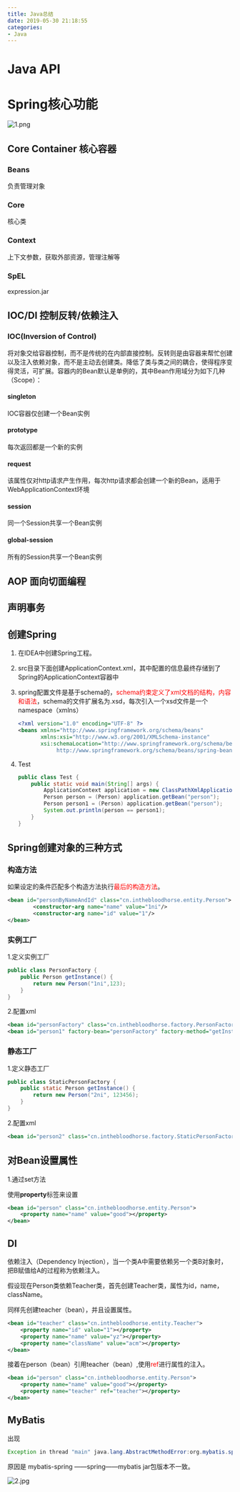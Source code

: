 ```yaml
---
title: Java总结
date: 2019-05-30 21:18:55
categories:
- Java
---
```

# Java API

# Spring核心功能

![1.png](1.png)

## Core Container 核心容器

### Beans

负责管理对象

### Core

核心类

### Context

上下文参数，获取外部资源，管理注解等

### SpEL

expression.jar

## IOC/DI 控制反转/依赖注入

### IOC(Inversion of Control)

将对象交给容器控制，而不是传统的在内部直接控制。反转则是由容器来帮忙创建以及注入依赖对象，而不是主动去创建类。降低了类与类之间的耦合，使得程序变得灵活，可扩展。容器内的Bean默认是单例的，其中Bean作用域分为如下几种（Scope）：

#### singleton

IOC容器仅创建一个Bean实例

#### prototype

每次返回都是一个新的实例

#### request

该属性仅对http请求产生作用，每次http请求都会创建一个新的Bean，适用于WebApplicationContext环境

#### session

同一个Session共享一个Bean实例

#### global-session

所有的Session共享一个Bean实例

## AOP 面向切面编程

## 声明事务

## 创建Spring

1. 在IDEA中创建Spring工程。

2. src目录下面创建ApplicationContext.xml，其中配置的信息最终存储到了Spring的ApplicationContext容器中

3. spring配置文件是基于schema的，<font color="red">schema约束定义了xml文档的结构，内容和语法</font>，schema的文件扩展名为.xsd，每次引入一个xsd文件是一个namespace（xmlns）

   ```xml
   <?xml version="1.0" encoding="UTF-8" ?>
   <beans xmlns="http://www.springframework.org/schema/beans"
          xmlns:xsi="http://www.w3.org/2001/XMLSchema-instance"
          xsi:schemaLocation="http://www.springframework.org/schema/beans
               http://www.springframework.org/schema/beans/spring-beans.xsd">
   ```

4. Test

   ```Java
   public class Test {
       public static void main(String[] args) {
           ApplicationContext application = new ClassPathXmlApplicationContext("ApplicationContext.xml");
           Person person = (Person) application.getBean("person");
           Person person1 = (Person) application.getBean("person");
           System.out.println(person == person1);
       }
   }
   ```

## Spring创建对象的三种方式

### 构造方法

如果设定的条件匹配多个构造方法执行<font color="red">最后的构造方法</font>。

```XML
<bean id="personByNameAndId" class="cn.inthebloodhorse.entity.Person">
        <constructor-arg name="name" value="1ni"/>
        <constructor-arg name="id" value="1"/>
</bean>
```

### 实例工厂

1.定义实例工厂

```Java
public class PersonFactory {
    public Person getInstance() {
        return new Person("1ni",123);
    }
}
```

2.配置xml

```xml
<bean id="personFactory" class="cn.inthebloodhorse.factory.PersonFactory"></bean>
<bean id="person1" factory-bean="personFactory" factory-method="getInstance"></bean>
```

### 静态工厂

1.定义静态工厂

```Java
public class StaticPersonFactory {
    public static Person getInstance() {
        return new Person("2ni", 123456);
    }
}
```

2.配置xml

```xml
<bean id="person2" class="cn.inthebloodhorse.factory.StaticPersonFactory" factory-method="getInstance"></bean>
```

## 对Bean设置属性

1.通过set方法

使用<b>property</b>标签来设置 

```xml
<bean id="person" class="cn.inthebloodhorse.entity.Person">
    <property name="name" value="good"></property>
</bean>
```

## DI

依赖注入（Dependency Injection），当一个类A中需要依赖另一个类B对象时，把B赋值给A的过程称为依赖注入。

假设现在Person类依赖Teacher类，首先创建Teacher类，属性为id，name，className。

同样先创建teacher（bean），并且设置属性。

```xml
<bean id="teacher" class="cn.inthebloodhorse.entity.Teacher">
    <property name="id" value="1"></property>
    <property name="name" value="yz"></property>
    <property name="className" value="acm"></property>
</bean>
```

接着在person（bean）引用teacher（bean）,使用<font color="red">ref</font>进行属性的注入。

```xml
<bean id="person" class="cn.inthebloodhorse.entity.Person">
    <property name="name" value="good"></property>
    <property name="teacher" ref="teacher"></property>
</bean>
```

## MyBatis

出现

```Java
Exception in thread "main" java.lang.AbstractMethodError:org.mybatis.spring.transaction.SpringManagedTransaction.getTimeout()Ljava/lang/Integer;
```

原因是 mybatis-spring ——spring——mybatis jar包版本不一致。

![2.jpg](2.jpg)








